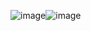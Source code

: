 ![image](https://github.com/user-attachments/assets/4815101c-7e62-4d85-9952-2439438d3783)![image](https://github.com/user-attachments/assets/e77907b5-60ea-469d-b3b3-c5fec4e43871)

